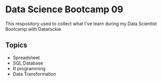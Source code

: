 # Data Science Bootcamp 09

This respository used to collect what I've learn during my Data Scientist Bootcamp with Datarockie

## Topics

- Spreadsheet
- SQL Database
- R programming
- Data Transformation
